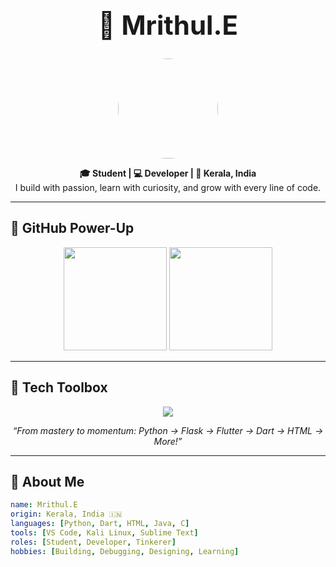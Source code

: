 <!-- Mrithul.E GitHub Profile README -->

<h1 align="center" style="font-size:3em;">🚀 Mrithul.E</h1>

<p align="center">
  <img src="https://avatars.githubusercontent.com/u/125123198?v=4" width="160" style="border-radius: 50%;" />
</p>

<p align="center">
  <b>🎓 Student | 💻 Developer | 📍 Kerala, India</b><br>
  I build with passion, learn with curiosity, and grow with every line of code.
</p>

---

## 🖤 GitHub Power-Up

<p align="center">
  <img src="https://github-readme-stats.vercel.app/api?username=Mrithul-E&show_icons=true&theme=tokyonight&hide_border=true&border_radius=20" height="165"/>
  <img src="https://github-readme-stats.vercel.app/api/top-langs/?username=Mrithul-E&layout=compact&theme=tokyonight&hide_border=true&border_radius=20" height="165"/>
</p>

---

## 🔧 Tech Toolbox

<p align="center">
  <img src="https://skillicons.dev/icons?i=python,flask,flutter,dart,html,java,c,vscode,sublime,stackoverflow,kali" />
</p>

<p align="center"><i>“From mastery to momentum: Python → Flask → Flutter → Dart → HTML → More!”</i></p>

---

## 🧬 About Me

```yaml
name: Mrithul.E
origin: Kerala, India 🇮🇳
languages: [Python, Dart, HTML, Java, C]
tools: [VS Code, Kali Linux, Sublime Text]
roles: [Student, Developer, Tinkerer]
hobbies: [Building, Debugging, Designing, Learning]
